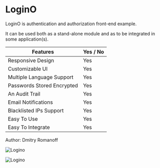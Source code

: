 # LoginO #

LoginO is authentication and authorization front-end example. 

It can be used both as a stand-alone module and as to be integrated in some application(s).

| Features | Yes / No |
|---------------|---------------|
| Responsive Design | Yes |
| Customizable UI | Yes |
| Multiple Language Support | Yes |
| Passwords Stored Encrypted | Yes |
| An Audit Trail | Yes |
| Email Notifications | Yes |
| Blacklisted IPs Support | Yes |
| Easy To Use | Yes |
| Easy To Integrate | Yes |

Author: Dmitry Romanoff

![Logino](https://github.com/dmrsoft/logino/raw/master/screenshots/5.jpg)

![Logino](https://github.com/dmrsoft/logino/raw/master/screenshots/6.jpg)
